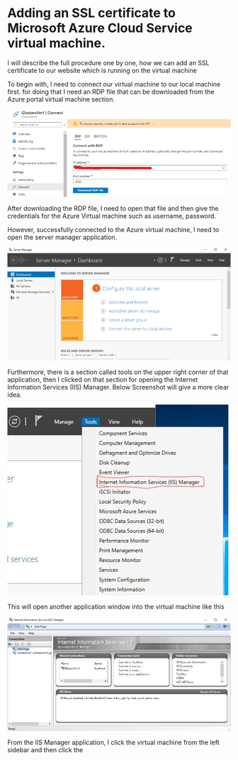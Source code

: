# Adding an SSL certificate to Microsoft Azure Cloud Service virtual machine.

I will describe the full procedure one by one, how we can add an SSL certificate to our website which is running on the virtual machine

To begin with, I need to connect our virtual machine to our local machine first. for doing that I need an RDP file that can be downloaded from the Azure portal virtual machine section.

![alt text](https://github.com/Maxyee/azuredevops/blob/master/AzureVmSSL/screenshots/RDPscreen.jpg)

After downloading the RDP file, I need to open that file and then give the credentials for the Azure Virtual machine such as username, password.

However, successfully connected to the Azure virtual machine, I need to open the server manager application.

![alt text](https://github.com/Maxyee/azuredevops/blob/master/AzureVmSSL/screenshots/serverManager.png)

Furthermore, there is a section called tools on the upper right corner of that application, then I clicked on that section for opening the Internet Information Services (IIS) Manager. Below Screenshot will give a more clear idea.

![alt text](https://github.com/Maxyee/azuredevops/blob/master/AzureVmSSL/screenshots/InkedtoolsServices_LI.jpg)

This will open another application window into the virtual machine like this

![alt text](https://github.com/Maxyee/azuredevops/blob/master/AzureVmSSL/screenshots/ISSmanager.png)

From the IIS Manager application, I click the virtual machine from the left sidebar and then click the 
